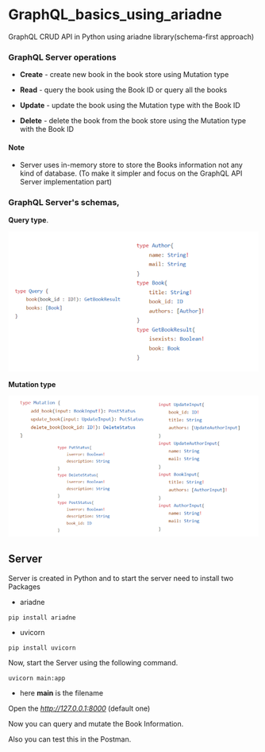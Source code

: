 # GraphQL_basics_using_ariadne
GraphQL CRUD API in Python using ariadne library(schema-first approach)

### GraphQL Server operations 

- **Create** - create new book in the book store using Mutation type

- **Read** - query the book using the Book ID or query all the books

- **Update** - update the book using the Mutation type with the Book ID

- **Delete** - delete the book from the book store using the Mutation type with the Book ID

#### Note

- Server uses in-memory store to store the Books information not any kind of database. (To make it simpler and focus on the GraphQL API Server implementation part)


### GraphQL Server's schemas,

**Query type**.

![Image](https://github.com/LogeshVel/GraphQL_basics_using_ariadne/blob/main/snaps/types/query_types.png)

**Mutation type**

![Image](https://github.com/LogeshVel/GraphQL_basics_using_ariadne/blob/main/snaps/types/mutation.png)

## Server

Server is created in Python and to start the server need to install two Packages

- ariadne

```
pip install ariadne
```

- uvicorn

```
pip install uvicorn
```

Now, start the Server using the following command.

```
uvicorn main:app
```

- here **main** is the filename


Open the _http://127.0.0.1:8000_ (default one)

Now you can query and mutate the Book Information.

Also you can test this in the Postman.
